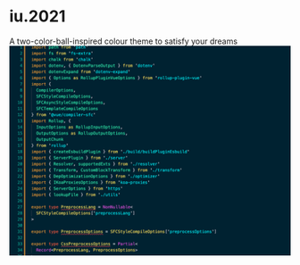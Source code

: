 # iu.2021
A two-color-ball-inspired colour theme to satisfy your dreams
![iu-2021](https://raw.githubusercontent.com/Carrie999/iu/main/theme.png)
